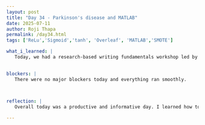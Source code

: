 ```yaml
---
layout: post
title: "Day 34 - Parkinson's disease and MATLAB"
date: 2025-07-11
author: Roji Thapa
permalink: /day34.html
tags: ['ReLu','Sigmoid','tanh', 'Overleaf', 'MATLAB','SMOTE']

what_i_learned: |
   Today, we had a research-based writing fundamentals workshop led by Dr. Anita, which was incredibly helpful. She walked us through the structure of a technical research paper, explaining how to approach each section—from the title and introduction to methodology, results, conclusion, and references. Dr. Anita also emphasized that writing technical papers doesn't have to be overwhelming. By breaking it into parts and focusing on clarity and purpose, she helped us see that writing is a process that can be approached with confidence rather than fear. I now have a much clearer idea of how to begin drafting my own paper and how to structure each section effectively.Alongside the workshop, I continued working on my MATLAB project. Today’s focus was on handling data imbalance, for which I used SMOTE (Synthetic Minority Over-sampling Technique). Since MATLAB does not include a built-in SMOTE function, I had to download one from the MATLAB File Exchange and add it into my MATLAB. I was able to balance my dataset successfully and run classification models—KNN, SVM, Decision Tree, Random Forest and my customized ELM—without using cross-validation. 

  
blockers: |
   There were no major blockers today and everything ran smoothly.
   


reflection: |
   Overall today was a productive and informative day. I learned how to implement data balancing in MATLAB and gained a clearer understanding of how to write a research paper. Realizing the importance of clear, structured writing has made me feel more confident about starting the writing phase of my project. I now see how essential it is to communicate research findings effectively—not just to show results, but to present them in a way that helps others understand the purpose and contributions of our work. I hope to carry this knowledge forward into future academic writing and make the most of what I learned today.

---
```

